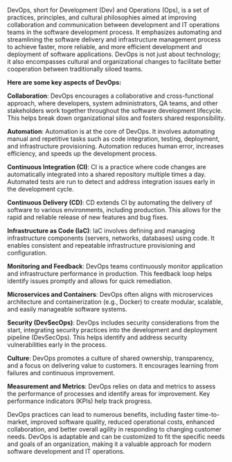 DevOps, short for Development (Dev) and Operations (Ops), is a set of practices, principles, and cultural philosophies aimed at improving collaboration and communication between development and IT operations teams in the software development process. It emphasizes automating and streamlining the software delivery and infrastructure management process to achieve faster, more reliable, and more efficient development and deployment of software applications. DevOps is not just about technology; it also encompasses cultural and organizational changes to facilitate better cooperation between traditionally siloed teams.

**Here are some key aspects of DevOps:**

**Collaboration**: DevOps encourages a collaborative and cross-functional approach, where developers, system administrators, QA teams, and other stakeholders work together throughout the software development lifecycle. This helps break down organizational silos and fosters shared responsibility.

**Automation**: Automation is at the core of DevOps. It involves automating manual and repetitive tasks such as code integration, testing, deployment, and infrastructure provisioning. Automation reduces human error, increases efficiency, and speeds up the development process.

**Continuous Integration (CI)**: CI is a practice where code changes are automatically integrated into a shared repository multiple times a day. Automated tests are run to detect and address integration issues early in the development cycle.

**Continuous Delivery (CD)**: CD extends CI by automating the delivery of software to various environments, including production. This allows for the rapid and reliable release of new features and bug fixes.

**Infrastructure as Code (IaC)**: IaC involves defining and managing infrastructure components (servers, networks, databases) using code. It enables consistent and repeatable infrastructure provisioning and configuration.

**Monitoring and Feedback**: DevOps teams continuously monitor application and infrastructure performance in production. This feedback loop helps identify issues promptly and allows for quick remediation.

**Microservices and Containers**: DevOps often aligns with microservices architecture and containerization (e.g., Docker) to create modular, scalable, and easily manageable software systems.

**Security (DevSecOps)**: DevOps includes security considerations from the start, integrating security practices into the development and deployment pipeline (DevSecOps). This helps identify and address security vulnerabilities early in the process.

**Culture**: DevOps promotes a culture of shared ownership, transparency, and a focus on delivering value to customers. It encourages learning from failures and continuous improvement.

**Measurement and Metrics**: DevOps relies on data and metrics to assess the performance of processes and identify areas for improvement. Key performance indicators (KPIs) help track progress.

DevOps practices can lead to numerous benefits, including faster time-to-market, improved software quality, reduced operational costs, enhanced collaboration, and better overall agility in responding to changing customer needs. DevOps is adaptable and can be customized to fit the specific needs and goals of an organization, making it a valuable approach for modern software development and IT operations.
